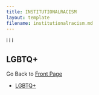 ```yaml
---
title: INSTITUTIONALRACISM
layout: template
filename: institutionalracism.md
--- 
```


i
i
i

## LGBTQ+

Go Back to [Front Page](index.md)

- [LGBTQ+](lgbtq.md)
